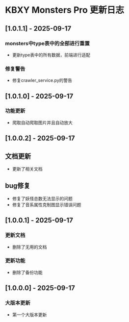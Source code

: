 # KBXY Monsters Pro 更新日志

## [1.0.1.1] - 2025-09-17

### monsters中type表中的全部进行重置
- 更新type表中的所有数据，前端进行适配

### 修复警告
- 修复crawler_service.py的警告

## [1.0.1.0] - 2025-09-17

### 功能更新
- 爬取自动爬取图片并且自动放大

## [1.0.0.2] - 2025-09-17

## 文档更新
- 更新了相关文档

## bug修复
- 修复了妖怪总数无法显示的问题
- 修复了音系属性克制图显示错误问题

## [1.0.0.1] - 2025-09-17

### 更新文档
- 删除了无用的文档

### 更新功能
- 删除了备份功能

## [1.0.0.0] - 2025-09-17

### 大版本更新
- 第一个大版本更新